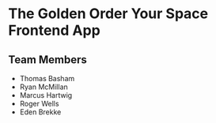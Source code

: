 # The Golden Order Your Space Frontend App

## Team Members
* Thomas Basham
* Ryan McMillan
* Marcus Hartwig
* Roger Wells
* Eden Brekke

